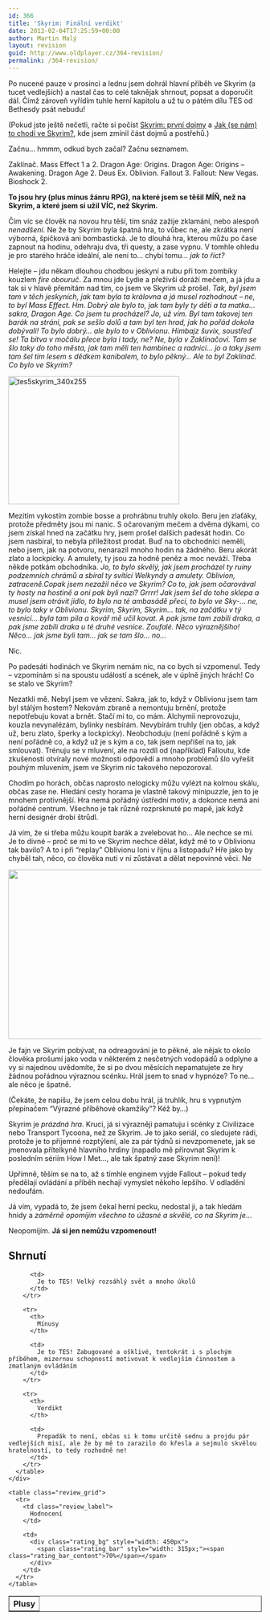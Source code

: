 ```yaml
---
id: 366
title: 'Skyrim: Finální verdikt'
date: 2012-02-04T17:25:59+00:00
author: Martin Malý
layout: revision
guid: http://www.oldplayer.cz/364-revision/
permalink: /364-revision/
---
```

Po nucené pauze v prosinci a lednu jsem dohrál hlavní příběh ve Skyrim (a tucet vedlejších) a nastal čas to celé taknějak shrnout, popsat a doporučit dál. Čímž zároveň vyřídím tuhle herní kapitolu a už tu o pátém dílu TES od Bethesdy psát nebudu!

<!--more-->

(Pokud jste ještě nečetli, račte si počíst <a title="Permanent Link to Skyrim: první dojmy" href="../skyrim-prvni-dojmy/" rel="bookmark">Skyrim: první dojmy</a> a <a title="Permanent Link to Jak (se nám) to chodí ve Skyrim?" href="../jak-se-nam-to-chodi-ve-skyrim/" rel="bookmark">Jak (se nám) to chodí ve Skyrim?</a>, kde jsem zmínil část dojmů a postřehů.)

Začnu&#8230; hmmm, odkud bych začal? Začnu seznamem.

Zaklínač. Mass Effect 1 a 2. Dragon Age: Origins. Dragon Age: Origins &#8211; Awakening. Dragon Age 2. Deus Ex. Oblivion. Fallout 3. Fallout: New Vegas. Bioshock 2.

**To jsou hry (plus mínus žánru RPG), na které jsem se těšil MÍŇ, než na Skyrim, a které jsem si užil VÍC, než Skyrim.**

Čím víc se člověk na novou hru těší, tím snáz zažije zklamání, nebo alespoň _nenadšení_. Ne že by Skyrim byla špatná hra, to vůbec ne, ale zkrátka není výborná, špičková ani bombastická. Je to dlouhá hra, kterou můžu po čase zapnout na hodinu, odehraju dva, tři questy, a zase vypnu. V tomhle ohledu je pro starého hráče ideální, ale není to&#8230; chybí tomu&#8230; _jak to říct?_

Helejte &#8211; jdu někam dlouhou chodbou jeskyní a rubu při tom zombíky kouzlem _fire obouruč_. Za mnou jde Lydie a přeživší doráží mečem, a já jdu a tak si v hlavě přemítám nad tím, co jsem ve Skyrim už prošel. _Tak, byl jsem tam v těch jeskyních, jak tam byla ta královna a já musel rozhodnout &#8211; ne, to byl Mass Effect. Hm. Dobrý ale bylo to, jak tam byly ty děti a ta matka&#8230; sakra, Dragon Age. Co jsem tu procházel? Jo, už vím. Byl tam takovej ten barák na stráni, pak se sešlo dolů a tam byl ten hrad, jak ho pořád dokola dobývali! To bylo dobrý&#8230; ale bylo to v Oblivionu. Himbajz šuvix, soustřeď se! Ta bitva v močálu přece byla i tady, ne? Ne, byla v Zaklínačovi. Tam se šlo taky do toho města, jak tam měli ten hambinec a radnici&#8230; jo a taky jsem tam šel tím lesem s dědkem kanibalem, to bylo pěkný&#8230; Ale to byl Zaklínač. Co bylo ve Skyrim?_

<a href="http://www.xzone.cz/hledat.php3?search=The+Elder+Scrolls+V%3A+Skyrim&x=78&y=6&a_aid=gamer&a_bid=c1067cf0" target="_top"><img class="aligncenter" title="tes5skyrim_340x255" src="http://p.xzone.cz/images/upoutavky/tes5skyrim_340x255.jpg" alt="tes5skyrim_340x255" width="340" height="255" /></a><img style="border: 0;" src="http://www.xzone.cz/affiliate/scripts/imp.php?a_aid=gamer&a_bid=c1067cf0" alt="" width="1" height="1" />

Mezitím vykostím zombie bosse a prohrábnu truhly okolo. Beru jen zlaťáky, protože předměty jsou mi nanic. S očarovaným mečem a dvěma dýkami, co jsem získal hned na začátku hry, jsem prošel dalších padesát hodin. Co jsem nasbíral, to nebyla příležitost prodat. Buď na to obchodníci neměli, nebo jsem, jak na potvoru, nenarazil mnoho hodin na žádného. Beru akorát zlato a lockpicky. A amulety, ty jsou za hodně peněz a moc neváží. Třeba někde potkám obchodníka. _Jo, to bylo skvělý, jak jsem procházel ty ruiny podzemních chrámů a sbíral ty svítící Welkyndy a amulety. Oblivion, zatraceně.Copak jsem nezažil něco ve Skyrim? Co to, jak jsem očarovával ty hosty na hostině a oni pak byli nazí? Grrrr! Jak jsem šel do toho sklepa a musel jsem otrávit jídlo, to bylo na té ambasádě přeci, to bylo ve Sky-&#8230; ne, to bylo taky v Oblivionu. Skyrim, Skyrim, Skyrim&#8230; tak, na začátku v tý vesnici&#8230; byla tam pila a kovář mě učil kovat. A pak jsme tam zabili draka, a pak jsme zabili draka u té druhé vesnice. Zoufalé. Něco výraznějšího! Něco&#8230; jak jsme byli tam&#8230; jak se tam šlo&#8230; no&#8230;_

Nic.

Po padesáti hodinách ve Skyrim nemám nic, na co bych si vzpomenul. Tedy &#8211; vzpomínám si na spoustu událostí a scének, ale v úplně jiných hrách! Co se stalo ve Skyrim?

Nezatkli mě. Nebyl jsem ve vězení. Sakra, jak to, když v Oblivionu jsem tam byl stálým hostem? Nekovám zbraně a nemontuju brnění, protože nepotřebuju kovat a brnět. Stačí mi to, co mám. Alchymii neprovozuju, kouzla nevynalézám, bylinky nesbírám. Nevybírám truhly (jen občas, a když už, beru zlato, šperky a lockpicky). Neobchoduju (není pořádně s kým a není pořádně co, a když už je s kým a co, tak jsem nepřišel na to, jak smlouvat). Trénuju se v mluvení, ale na rozdíl od (například) Falloutu, kde zkušenosti otvíraly nové možnosti odpovědí a mnoho problémů šlo vyřešit pouhým mluvením, jsem ve Skyrim nic takového nepozoroval.

Chodím po horách, občas naprosto nelogicky můžu vylézt na kolmou skálu, občas zase ne. Hledání cesty horama je vlastně takový minipuzzle, jen to je mnohem protivnější. Hra nemá pořádný ústřední motiv, a dokonce nemá ani pořádné centrum. Všechno je tak různě rozprsknuté po mapě, jak když herní designér drobí štrůdl.

Já vím, že si třeba můžu koupit barák a zvelebovat ho&#8230; Ale nechce se mi. Je to divné &#8211; proč se mi to ve Skyrim nechce dělat, když mě to v Oblivionu tak bavilo? A to i při &#8220;replay&#8221; Oblivionu loni v říjnu a listopadu? Hře jako by chyběl tah, něco, co člověka nutí v ní zůstávat a dělat nepovinné věci. Ne

[<img class="aligncenter size-large wp-image-365" title="skyrim-4" src="http://www.oldplayer.cz/wp-content/uploads/2012/02/skyrim-4-600x337.jpg" alt="" width="600" height="337" srcset="https://oldplayer.cz/wp-content/uploads/2012/02/skyrim-4-600x337.jpg 600w, https://oldplayer.cz/wp-content/uploads/2012/02/skyrim-4-300x168.jpg 300w, https://oldplayer.cz/wp-content/uploads/2012/02/skyrim-4.jpg 1024w" sizes="(max-width: 600px) 100vw, 600px" />](http://www.oldplayer.cz/wp-content/uploads/2012/02/skyrim-4.jpg)

Je fajn ve Skyrim pobývat, na odreagování je to pěkné, ale nějak to okolo člověka prošumí jako voda v některém z nesčetných vodopádů a odplyne a vy si najednou uvědomíte, že si po dvou měsících nepamatujete ze hry žádnou pořádnou výraznou scénku. Hrál jsem to snad v hypnóze? To ne&#8230; ale něco je špatně.

(Čekáte, že napíšu, že jsem celou dobu hrál, já truhlík, hru s vypnutým přepínačem &#8220;Výrazné příběhové okamžiky&#8221;? Kéž by&#8230;)

Skyrim je _prázdná hra_. Kruci, já si výrazněji pamatuju i scénky z Civilizace nebo Transport Tycoona, než ze Skyrim. Je to jako seriál, co sledujete rádi, protože je to příjemné rozptýlení, ale za pár týdnů si nevzpomenete, jak se jmenovala přítelkyně hlavního hrdiny (napadlo mě přirovnat Skyrim k posledním sériím How I Met&#8230;, ale tak špatný zase Skyrim není)!

Upřímně, těším se na to, až s tímhle enginem vyjde Fallout &#8211; pokud tedy předělají ovládání a příběh nechají vymyslet někoho lepšího. V odladění nedoufám.

Já vím, vypadá to, že jsem čekal herní pecku, nedostal ji, a tak hledám hnidy a _záměrně opomíjím všechno to úžasné a skvělé, co na Skyrim je_&#8230;

Neopomíjím. **Já si jen nemůžu vzpomenout!**

<a name="review"></a>

<div class="review">
  <h2>
    Shrnutí
  </h2>
  
  <div class="mainbox">
    <div class="procons">
      <table border="1">
        <tr>
          <th>
            Plusy
          </th>
          
          <td>
            Je to TES! Velký rozsáhlý svět a mnoho úkolů
          </td>
        </tr>
        
        <tr>
          <th>
            Mínusy
          </th>
          
          <td>
            Je to TES! Zabugované a ošklivé, tentokrát i s plochým příběhem, mizernou schopností motivovat k vedlejším činnostem a zmatlaným ovládáním
          </td>
        </tr>
        
        <tr>
          <th>
            Verdikt
          </th>
          
          <td>
            Propadák to není, občas si k tomu určitě sednu a projdu pár vedlejších misí, ale že by mě to zarazilo do křesla a sejmulo skvělou hratelností, to tedy rozhodně ne!
          </td>
        </tr>
      </table>
    </div>
    
    <table class="review_grid">
      <tr>
        <td class="review_label">
          Hodnocení
        </td>
        
        <td>
          <div class="rating_bg" style="width: 450px">
            <span class="rating_bar" style="width: 315px;"><span class="rating_bar_content">70%</span></span>
          </div>
        </td>
      </tr>
    </table>
  </div>
</div>

<div id="google_plus_one">
  <g:plusone></g:plusone>
</div>

<div id="fb_send_like">
</div>